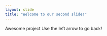 ```yaml
---
layout: slide
title: "Welcome to our second slide!"
---
```

Awesome project
Use the left arrow to go back!
